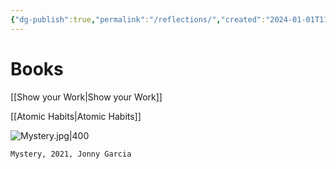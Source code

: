 ```yaml
---
{"dg-publish":true,"permalink":"/reflections/","created":"2024-01-01T11:41:36.910-05:00","updated":"2024-01-10T20:51:12.875-05:00"}
---
```


# Books

[[Show your Work\|Show your Work]]

[[Atomic Habits\|Atomic Habits]]

![Mystery.jpg|400](/img/user/MEDIA/Mystery.jpg)
```
Mystery, 2021, Jonny Garcia
```